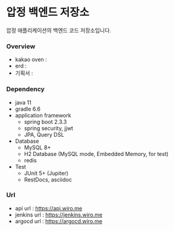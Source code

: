 압정 백엔드 저장소
===
압정 애플리케이션의 백엔드 코드 저장소입니다.

### Overview
- kakao oven : 
- erd : 
- 기획서 : 

### Dependency
- java 11
- gradle 6.6
- application framework
  - spring boot 2.3.3
  - spring security, jjwt
  - JPA, Query DSL
- Database
  - MySQL 8+
  - H2 Database (MySQL mode, Embedded Memory, for test)
  - redis
- Test
  - JUnit 5+ (Jupiter)
  - RestDocs, asciidoc  
  
### Url
- api url : https://api.wiro.me
- jenkins url : https://jenkins.wiro.me
- argocd url : https://argocd.wiro.me
